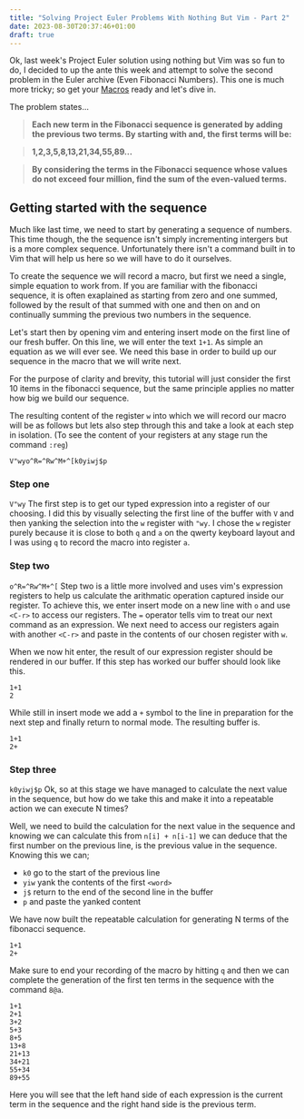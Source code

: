```yaml
---
title: "Solving Project Euler Problems With Nothing But Vim - Part 2"
date: 2023-08-30T20:37:46+01:00
draft: true
---
```


Ok, last week's Project Euler solution using nothing but Vim was so fun to do, I decided to up the ante this week and attempt
to solve the second problem in the Euler archive (Even Fibonacci Numbers). 
This one is much more tricky; so get your [Macros](https://vim.fandom.com/wiki/Macros) ready and let's dive in.

The problem states...


> **Each new term in the Fibonacci sequence is generated by adding the previous two terms. By starting with and, the first terms will be:**

> **1,2,3,5,8,13,21,34,55,89...**

> **By considering the terms in the Fibonacci sequence whose values do not exceed four million, find the sum of the even-valued terms.**

## Getting started with the sequence

Much like last time, we need to start by generating a sequence of numbers. This time though, the the sequence isn't simply incrementing intergers
but is a more complex sequence. Unfortunately there isn't a command built in to Vim that will help us here so we will have to do it ourselves.

To create the sequence we will record a macro, but first we need a single, simple equation to work from. If you are familiar with the fibonacci sequence, it is often exaplained as starting from zero and one summed, followed by the result of that summed with one and then on and on continually summing the previous two numbers in the sequence.

Let's start then by opening vim and entering insert mode on the first line of our fresh buffer. On this line, we will enter the text `1+1`. As simple an equation as we will ever see. We need this base in order to build up our sequence in the macro that we will write next.

For the purpose of clarity and brevity, this tutorial will just consider the first 10 items in the fibonacci sequence, but the same principle applies no matter how big we build our sequence.

The resulting content of the register `w` into which we will record our macro will be as follows but lets also step through this and take a look at each step in isolation. (To see the content of your registers at any stage run the command `:reg`)

```
V"wyo^R=^Rw^M+^[k0yiwj$p
```

### Step one
`V"wy`
The first step is to get our typed expression into a register of our choosing. I did this by visually selecting the first line of the buffer with `V` and then yanking the selection into the `w` register with `"wy`. I chose the `w` register purely because it is close to both `q` and `a` on the qwerty keyboard layout and I was using `q` to record the macro into register `a`.

### Step two
`o^R=^Rw^M+^[`
Step two is a little more involved and uses vim's expression registers to help us calculate the arithmatic operation captured inside our register. To achieve this, we enter insert mode on a new line with `o` and use `<C-r>` to access our registers. The `=` operator tells vim to treat our next command as an expression. We next need to access our registers again with another `<C-r>` and paste in the contents of our chosen register with `w`.

When we now hit enter, the result of our expression register should be rendered in our buffer. If this step has worked our buffer should look like this.

```
1+1
2
```
While still in insert mode we add a `+` symbol to the line in preparation for the next step and finally return to normal mode. The resulting buffer is.

```
1+1
2+
```

### Step three
`k0yiwj$p`
Ok, so at this stage we have managed to calculate the next value in the sequence, but how do we take this and make it into a repeatable action we can execute N times?

Well, we need to build the calculation for the next value in the sequence and knowing we can calculate this from `n[i] + n[i-1]` we can deduce that the first number on the previous line, is the previous value in the sequence. Knowing this we can;

- `k0` go to the start of the previous line
- `yiw` yank the contents of the first `<word>`
- `j$` return to the end of the second line in the buffer
- `p` and paste the yanked content

We have now built the repeatable calculation for generating N terms of the fibonacci sequence.

```
1+1
2+
```

Make sure to end your recording of the macro by hitting `q` and then we can complete the generation of the first ten terms in the sequence with the command `8@a`.

```
1+1
2+1
3+2
5+3
8+5
13+8
21+13
34+21
55+34
89+55
```

Here you will see that the left hand side of each expression is the current term in the sequence and the right hand side is the previous term.


